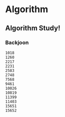 # Algorithm
## Algorithm Study!
### Backjoon
    1018
    1260
    2217
    2231
    2583
    2748
    7568
    9461
    10026
    10819
    11399
    11403
    15651
    15652
